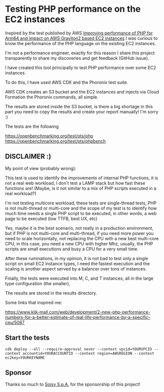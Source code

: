 # Testing PHP performance on the EC2 instances

Inspired by the test published by AWS [Improving performance of PHP for Arm64 and impact on AWS Graviton2 based EC2 instances](https://aws.amazon.com/blogs/compute/improving-performance-of-php-for-arm64-and-impact-on-amazon-ec2-m6g-instances/) I was curious to know the performance of the PHP language on the existing EC2 instances.

I'm not a performance engineer, exactly for this reason I share this project transparently to share my discoveries and get feedback (GitHub issue).

I have created this tool principally to test PHP performance over some EC2 instances. 

To do this, I have used AWS CDK and the Phoronix test suite.

AWS CDK creates an S3 bucket and the EC2 instances and injects via Cloud Formation the Phoronix commands, all simple.

The results are stored inside the S3 bucket, is there a big shortage in this part you need to copy the results and create your report manually! I'm sorry :)

The tests are the following

https://openbenchmarking.org/test/pts/php
https://openbenchmarking.org/test/pts/phpbench

## DISCLAIMER :)
My point of view (probably wrong):

This test is used to identify the improvements of internal PHP functions, it is not a real web workload, I don't test a LAMP stack but how fast these functions are! (Maybe, is it not similar to a mix of PHP scripts executed in a real workload?)

I'm not testing multicore workload, these tests are single-thread tests, PHP is not multi-thread or multi-core and the scope of my test is to identify how much time needs a single PHP script to be executed, in other words, a web page to be executed (low TTFB, best UX, etc)

Yes, maybe it is the best scenario, not really in a production environment, but if PHP is not multi-core and multi-thread, if you need more power you need to scale horizontally, not replacing the CPU with a new best multi-core CPU, in this case, you need a new CPU with higher Mhz, usually, the PHP scripts are small executions and busy a CPU for a very small time.

After these ruminations, in my opinion, it is not bad to test only a single script on small EC2 instance types, I need the fastest execution and the scaling is another aspect served by a balancer over tons of instances.

Finally, the tests were executed into M, C, and T instances, all in the large type configuration (the smaller), 

The results are stored in the results directory.

Some links that inspired me:

https://www.klik-mall.com/web/development/2-new-php-performance-numbers-for-a-better-estimate-of-real-life-performance-by-a-specific-cpu/5087

## Start the tests

    cdk deploy --all --require-approval never --context vpcid=YOURVPCID --context accountid=YOURACCOUNTID --context region=AWSREGION --context ec2key=YOURKEYNAME


## Sponsor 

Thanks so much to [Soisy S.p.A.](https://www.soisy.it/) for the sponsorship of this project!